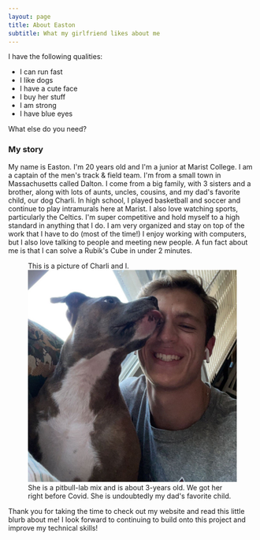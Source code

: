 ```yaml
---
layout: page
title: About Easton
subtitle: What my girlfriend likes about me
---
```


I have the following qualities:

- I can run fast
- I like dogs
- I have a cute face
- I buy her stuff
- I am strong
- I have blue eyes

What else do you need?

### My story

My name is Easton. I'm 20 years old and I'm a junior at Marist College. I am a captain of the men's track & field team. I'm from a small town in Massachusetts called Dalton. I come from a big family, with 3 sisters and a brother, along with lots of aunts, uncles, cousins, and my dad's favorite child, our dog Charli. In high school, I played basketball and soccer and continue to play intramurals here at Marist. I also love watching sports, particularly the Celtics. I'm super competitive and hold myself to a high standard in anything that I do. I am very organized and stay on top of the work that I have to do (most of the time!) I enjoy working with computers, but I also love talking to people and meeting new people. A fun fact about me is that I can solve a Rubik's Cube in under 2 minutes.

<figure>
    <figcaption>This is a picture of Charli and I.</figcaption>
    <img src="/assets/img/charlipic.jpg" alt="Charli" width="500">
    <figcaption>She is a pitbull-lab mix and is about 3-years old. We got her right before Covid. She is undoubtedly my dad's favorite child.</figcaption>
</figure>


Thank you for taking the time to check out my website and read this little blurb about me! I look forward to continuing to build onto this project and improve my technical skills!